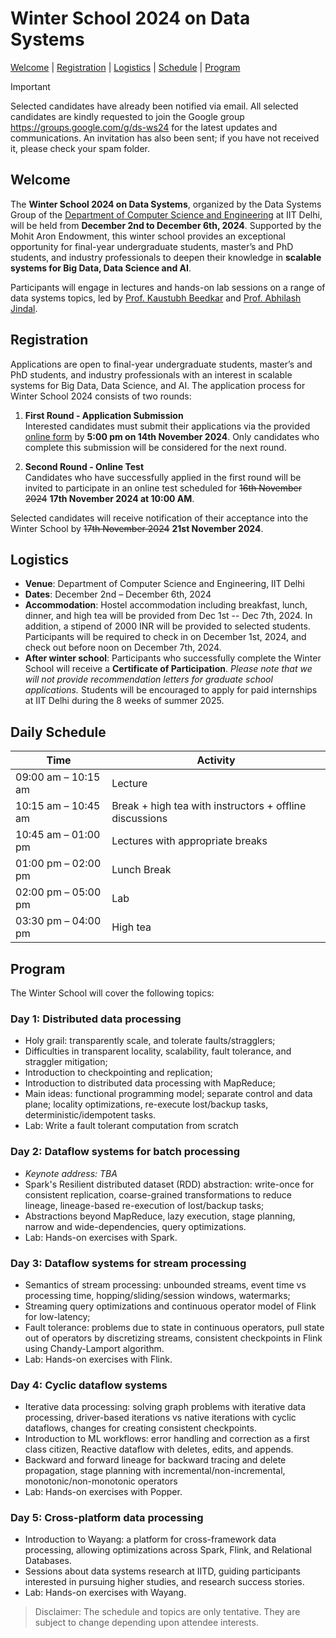 # Winter School 2024 on Data Systems

[Welcome](#about) | [Registration](#registration)  | [Logistics](#logistics) | [Schedule](#schedule) | [Program](#program)

> [!IMPORTANT]  
> Selected candidates have already been notified via email. All selected
candidates are kindly requested to join the Google group
https://groups.google.com/g/ds-ws24 for the latest updates and communications.
An invitation has also been sent; if you have not received it, please check your
spam folder. 

## Welcome<a name="about"></a>
The **Winter School 2024 on Data Systems**, organized by the Data Systems Group
of the [Department of Computer Science and
Engineering](https://www.cse.iitd.ac.in/) at IIT Delhi, will be held from
**December 2nd to December 6th, 2024**. Supported by the Mohit Aron Endowment,
this winter school provides an exceptional opportunity for final-year
undergraduate students, master’s and PhD students, and industry professionals to
deepen their knowledge in **scalable systems for Big Data, Data Science and
AI**. 

Participants will engage in lectures and hands-on lab sessions on a range of
data systems topics, led by [Prof. Kaustubh
Beedkar](https://web.iitd.ac.in/~kbeedkar) and [Prof. Abhilash
Jindal](https://abhilash-jindal.com/). 

## Registration <a name="registration"></a>
Applications are open to final-year undergraduate students, master’s and PhD
students, and industry professionals with an interest in scalable systems for
Big Data, Data Science, and AI. The application process for Winter School 2024
consists of two rounds:

1. **First Round - Application Submission**  
   Interested candidates must submit their applications via the provided [online
   form](https://forms.gle/yFiBrePKKWymrybg7) by **5:00 pm on 14th November
   2024**. Only candidates who complete this submission will be considered for
   the next round.
   
2. **Second Round - Online Test**  
   Candidates who have successfully applied in the first round will be invited
   to participate in an online test scheduled for ~~16th November 2024~~ **17th
   November 2024 at 10:00 AM**.
   
Selected candidates will receive notification of their acceptance into the
Winter School by ~~17th November 2024~~ **21st November 2024**.

## Logistics<a name="logistics"></a>
- **Venue**: Department of Computer Science and Engineering, IIT Delhi
- **Dates**: December 2nd – December 6th, 2024
- **Accommodation**: Hostel accommodation including breakfast, lunch, dinner,
and high tea will be provided from Dec 1st -- Dec 7th, 2024. In addition, a
stipend of 2000 INR will be provided to selected students. Participants will be
required to check in on December 1st, 2024, and check out before noon on
December 7th, 2024.
- **After winter school**: Participants who successfully complete the Winter
School will receive a **Certificate of Participation**. *Please note that we
will not provide recommendation letters for graduate school applications.*
Students will be encouraged to apply for paid internships at IIT Delhi during
the 8 weeks of summer 2025.

## Daily Schedule <a name="schedule"></a>
| Time                | Activity                                                |
| ------------------- | ------------------------------------------------------- |
| 09:00 am – 10:15 am | Lecture                                                 |
| 10:15 am – 10:45 am | Break + high tea with instructors + offline discussions |
| 10:45 am – 01:00 pm | Lectures with appropriate breaks                        |
| 01:00 pm – 02:00 pm | Lunch Break                                             |
| 02:00 pm – 05:00 pm | Lab                                                     |
| 03:30 pm – 04:00 pm | High tea                                                |


## Program <a name="program"></a>
The Winter School will cover the following topics:

### Day 1: Distributed data processing
* Holy grail: transparently scale, and tolerate faults/stragglers;
* Difficulties in transparent locality, scalability, fault tolerance, and
straggler mitigation;
* Introduction to checkpointing and replication;
* Introduction to distributed data processing with MapReduce;
* Main ideas: functional programming model; separate control and data plane;
locality optimizations, re-execute lost/backup tasks, deterministic/idempotent
tasks.
* Lab: Write a fault tolerant computation from scratch

### Day 2: Dataflow systems for batch processing
* *Keynote address: TBA*
* Spark's Resilient distributed dataset (RDD) abstraction: write-once for
consistent replication, coarse-grained transformations to reduce lineage,
lineage-based re-execution of lost/backup tasks;
* Abstractions beyond MapReduce, lazy execution, stage planning, narrow
and wide-dependencies, query optimizations.
* Lab: Hands-on exercises with Spark.

### Day 3: Dataflow systems for stream processing
* Semantics of stream processing: unbounded streams, event time vs processing
time, hopping/sliding/session windows, watermarks;
* Streaming query optimizations and continuous operator model of Flink for
low-latency;
* Fault tolerance: problems due to state in continuous operators, pull state
out of operators by discretizing streams, consistent checkpoints in Flink using
Chandy-Lamport algorithm.
* Lab: Hands-on exercises with Flink.


### Day 4: Cyclic dataflow systems
* Iterative data processing: solving graph problems with iterative data
processing, driver-based iterations vs native iterations with cyclic dataflows,
changes for creating consistent checkpoints.
* Introduction to ML workflows: error handling and correction as a first class
citizen, Reactive dataflow with deletes, edits, and appends.
* Backward and forward lineage for backward tracing and delete propagation, 
stage planning with incremental/non-incremental, monotonic/non-monotonic
operators
* Lab: Hands-on exercises with Popper.

### Day 5: Cross-platform data processing
* Introduction to Wayang: a platform for cross-framework data processing,
allowing optimizations across Spark, Flink, and Relational Databases.
* Sessions about data systems research at IITD, guiding participants interested
in pursuing higher studies, and research success stories.
* Lab: Hands-on exercises with Wayang.

> Disclaimer: The schedule and topics are only tentative. They are subject to
change depending upon attendee interests.